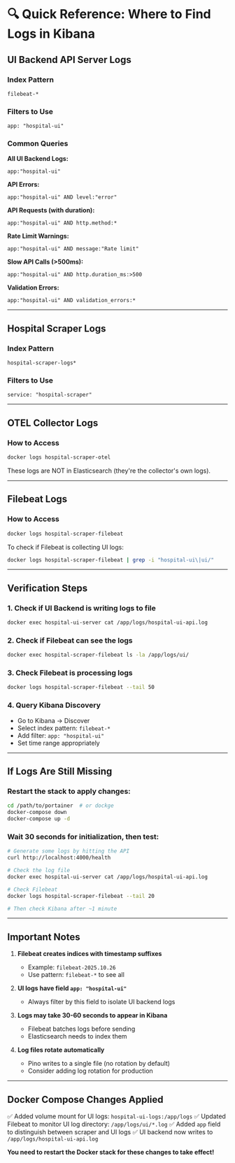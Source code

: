 # 🔍 Quick Reference: Where to Find Logs in Kibana

## UI Backend API Server Logs

### Index Pattern
```
filebeat-*
```

### Filters to Use
```
app: "hospital-ui"
```

### Common Queries

**All UI Backend Logs:**
```
app:"hospital-ui"
```

**API Errors:**
```
app:"hospital-ui" AND level:"error"
```

**API Requests (with duration):**
```
app:"hospital-ui" AND http.method:*
```

**Rate Limit Warnings:**
```
app:"hospital-ui" AND message:"Rate limit"
```

**Slow API Calls (>500ms):**
```
app:"hospital-ui" AND http.duration_ms:>500
```

**Validation Errors:**
```
app:"hospital-ui" AND validation_errors:*
```

---

## Hospital Scraper Logs

### Index Pattern
```
hospital-scraper-logs*
```

### Filters to Use
```
service: "hospital-scraper"
```

---

## OTEL Collector Logs

### How to Access
```bash
docker logs hospital-scraper-otel
```

These logs are NOT in Elasticsearch (they're the collector's own logs).

---

## Filebeat Logs

### How to Access
```bash
docker logs hospital-scraper-filebeat
```

To check if Filebeat is collecting UI logs:
```bash
docker logs hospital-scraper-filebeat | grep -i "hospital-ui\|ui/"
```

---

## Verification Steps

### 1. Check if UI Backend is writing logs to file
```bash
docker exec hospital-ui-server cat /app/logs/hospital-ui-api.log
```

### 2. Check if Filebeat can see the logs
```bash
docker exec hospital-scraper-filebeat ls -la /app/logs/ui/
```

### 3. Check Filebeat is processing logs
```bash
docker logs hospital-scraper-filebeat --tail 50
```

### 4. Query Kibana Discovery
- Go to Kibana → Discover
- Select index pattern: `filebeat-*`
- Add filter: `app: "hospital-ui"`
- Set time range appropriately

---

## If Logs Are Still Missing

### Restart the stack to apply changes:
```bash
cd /path/to/portainer  # or dockge
docker-compose down
docker-compose up -d
```

### Wait 30 seconds for initialization, then test:
```bash
# Generate some logs by hitting the API
curl http://localhost:4000/health

# Check the log file
docker exec hospital-ui-server cat /app/logs/hospital-ui-api.log

# Check Filebeat
docker logs hospital-scraper-filebeat --tail 20

# Then check Kibana after ~1 minute
```

---

## Important Notes

1. **Filebeat creates indices with timestamp suffixes**
   - Example: `filebeat-2025.10.26`
   - Use pattern: `filebeat-*` to see all

2. **UI logs have field `app: "hospital-ui"`**
   - Always filter by this field to isolate UI backend logs

3. **Logs may take 30-60 seconds to appear in Kibana**
   - Filebeat batches logs before sending
   - Elasticsearch needs to index them

4. **Log files rotate automatically**
   - Pino writes to a single file (no rotation by default)
   - Consider adding log rotation for production

---

## Docker Compose Changes Applied

✅ Added volume mount for UI logs: `hospital-ui-logs:/app/logs`
✅ Updated Filebeat to monitor UI log directory: `/app/logs/ui/*.log`
✅ Added `app` field to distinguish between scraper and UI logs
✅ UI backend now writes to `/app/logs/hospital-ui-api.log`

**You need to restart the Docker stack for these changes to take effect!**

